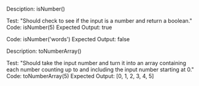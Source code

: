 Desciption: isNumber()

Test: "Should check to see if the input is a number and return a boolean."
Code: isNumber(5)
Expected Output: true

Code: isNumber('words')
Expected Output: false

Description: toNumberArray()

Test: "Should take the input number and turn it into an array containing each number counting up to and including the input number starting at 0."
Code: toNumberArray(5)
Expected Output: [0, 1, 2, 3, 4, 5]